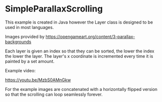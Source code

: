 # SimpleParallaxScrolling
This example is created in Java however the Layer class is designed to be used in most languages.

Images provided by https://opengameart.org/content/3-parallax-backgrounds

Each layer is given an index so that they can be sorted, the lower the index the lower the layer.
The layer's x coordinate is incremented every time it is painted by a set amount.

Example video:

https://youtu.be/MzbS0AMnGkw

For the example images are concatenated with a horizontally flipped version so that the scrolling can loop seamlessly forever.
